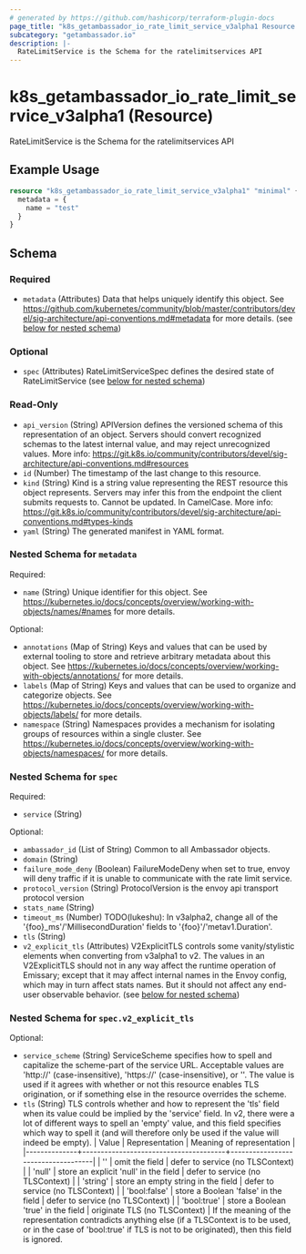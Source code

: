 ```yaml
---
# generated by https://github.com/hashicorp/terraform-plugin-docs
page_title: "k8s_getambassador_io_rate_limit_service_v3alpha1 Resource - terraform-provider-k8s"
subcategory: "getambassador.io"
description: |-
  RateLimitService is the Schema for the ratelimitservices API
---
```


# k8s_getambassador_io_rate_limit_service_v3alpha1 (Resource)

RateLimitService is the Schema for the ratelimitservices API

## Example Usage

```terraform
resource "k8s_getambassador_io_rate_limit_service_v3alpha1" "minimal" {
  metadata = {
    name = "test"
  }
}
```

<!-- schema generated by tfplugindocs -->
## Schema

### Required

- `metadata` (Attributes) Data that helps uniquely identify this object. See https://github.com/kubernetes/community/blob/master/contributors/devel/sig-architecture/api-conventions.md#metadata for more details. (see [below for nested schema](#nestedatt--metadata))

### Optional

- `spec` (Attributes) RateLimitServiceSpec defines the desired state of RateLimitService (see [below for nested schema](#nestedatt--spec))

### Read-Only

- `api_version` (String) APIVersion defines the versioned schema of this representation of an object. Servers should convert recognized schemas to the latest internal value, and may reject unrecognized values. More info: https://git.k8s.io/community/contributors/devel/sig-architecture/api-conventions.md#resources
- `id` (Number) The timestamp of the last change to this resource.
- `kind` (String) Kind is a string value representing the REST resource this object represents. Servers may infer this from the endpoint the client submits requests to. Cannot be updated. In CamelCase. More info: https://git.k8s.io/community/contributors/devel/sig-architecture/api-conventions.md#types-kinds
- `yaml` (String) The generated manifest in YAML format.

<a id="nestedatt--metadata"></a>
### Nested Schema for `metadata`

Required:

- `name` (String) Unique identifier for this object. See https://kubernetes.io/docs/concepts/overview/working-with-objects/names/#names for more details.

Optional:

- `annotations` (Map of String) Keys and values that can be used by external tooling to store and retrieve arbitrary metadata about this object. See https://kubernetes.io/docs/concepts/overview/working-with-objects/annotations/ for more details.
- `labels` (Map of String) Keys and values that can be used to organize and categorize objects. See https://kubernetes.io/docs/concepts/overview/working-with-objects/labels/ for more details.
- `namespace` (String) Namespaces provides a mechanism for isolating groups of resources within a single cluster. See https://kubernetes.io/docs/concepts/overview/working-with-objects/namespaces/ for more details.


<a id="nestedatt--spec"></a>
### Nested Schema for `spec`

Required:

- `service` (String)

Optional:

- `ambassador_id` (List of String) Common to all Ambassador objects.
- `domain` (String)
- `failure_mode_deny` (Boolean) FailureModeDeny when set to true, envoy will deny traffic if it is unable to communicate with the rate limit service.
- `protocol_version` (String) ProtocolVersion is the envoy api transport protocol version
- `stats_name` (String)
- `timeout_ms` (Number) TODO(lukeshu): In v3alpha2, change all of the '{foo}_ms'/'MillisecondDuration' fields to '{foo}'/'metav1.Duration'.
- `tls` (String)
- `v2_explicit_tls` (Attributes) V2ExplicitTLS controls some vanity/stylistic elements when converting from v3alpha1 to v2.  The values in an V2ExplicitTLS should not in any way affect the runtime operation of Emissary; except that it may affect internal names in the Envoy config, which may in turn affect stats names.  But it should not affect any end-user observable behavior. (see [below for nested schema](#nestedatt--spec--v2_explicit_tls))

<a id="nestedatt--spec--v2_explicit_tls"></a>
### Nested Schema for `spec.v2_explicit_tls`

Optional:

- `service_scheme` (String) ServiceScheme specifies how to spell and capitalize the scheme-part of the service URL.  Acceptable values are 'http://' (case-insensitive), 'https://' (case-insensitive), or ''.  The value is used if it agrees with whether or not this resource enables TLS origination, or if something else in the resource overrides the scheme.
- `tls` (String) TLS controls whether and how to represent the 'tls' field when its value could be implied by the 'service' field.  In v2, there were a lot of different ways to spell an 'empty' value, and this field specifies which way to spell it (and will therefore only be used if the value will indeed be empty).   | Value        | Representation                        | Meaning of representation          |  |--------------+---------------------------------------+------------------------------------|  | ''           | omit the field                        | defer to service (no TLSContext)   |  | 'null'       | store an explicit 'null' in the field | defer to service (no TLSContext)   |  | 'string'     | store an empty string in the field    | defer to service (no TLSContext)   |  | 'bool:false' | store a Boolean 'false' in the field  | defer to service (no TLSContext)   |  | 'bool:true'  | store a Boolean 'true' in the field   | originate TLS (no TLSContext)      |  If the meaning of the representation contradicts anything else (if a TLSContext is to be used, or in the case of 'bool:true' if TLS is not to be originated), then this field is ignored.


